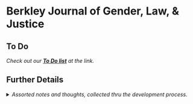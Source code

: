 Berkley Journal of Gender, Law, & Justice
===

## To Do

_Check out our **[To Do list](./bglj/blob/master/todo.md)** at the link._

## Further Details

<details>
<summary>
  <em>Assorted notes and thoughts, collected thru the development process.</em>
</summary>

### Setting a Base URL

The app's base URL is configured within the following files:

- `vue.config.js`
- `@/includes/use.router.js`
- `@/includes/WpApi.js`

</details>